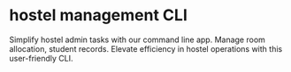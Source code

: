 # hostel management CLI 
Simplify hostel admin tasks with our command line app. Manage room allocation, student records. Elevate efficiency in hostel operations with this user-friendly CLI.
